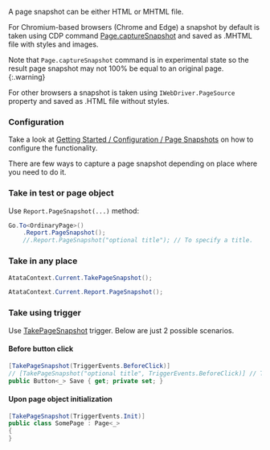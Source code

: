 A page snapshot can be either HTML or MHTML file.

For Chromium-based browsers (Chrome and Edge) a snapshot by default is taken using CDP command
[Page.captureSnapshot](https://chromedevtools.github.io/devtools-protocol/tot/Page/#method-captureSnapshot)
and saved as .MHTML file with styles and images.

Note that `Page.captureSnapshot` command is in experimental state
so the result page snapshot may not 100% be equal to an original page.
{:.warning}

For other browsers a snapshot is taken using `IWebDriver.PageSource` property
and saved as .HTML file without styles.

### Configuration

Take a look at [Getting Started / Configuration / Page Snapshots](/getting-started/#page-snapshots)
on how to configure the functionality.

There are few ways to capture a page snapshot depending on place where you need to do it.

### Take in test or page object

Use `Report.PageSnapshot(...)` method:

```cs
Go.To<OrdinaryPage>()
    .Report.PageSnapshot();
    //.Report.PageSnapshot("optional title"); // To specify a title.
```

### Take in any place

```cs
AtataContext.Current.TakePageSnapshot();
```

```cs
AtataContext.Current.Report.PageSnapshot();
```

### Take using trigger

Use [TakePageSnapshot](/triggers/#takepagesnapshot) trigger.
Below are just 2 possible scenarios.

#### Before button click

```cs
[TakePageSnapshot(TriggerEvents.BeforeClick)]
// [TakePageSnapshot("optional title", TriggerEvents.BeforeClick)] // To specify a title.
public Button<_> Save { get; private set; }
```

#### Upon page object initialization

```cs
[TakePageSnapshot(TriggerEvents.Init)]
public class SomePage : Page<_>
{
}
```